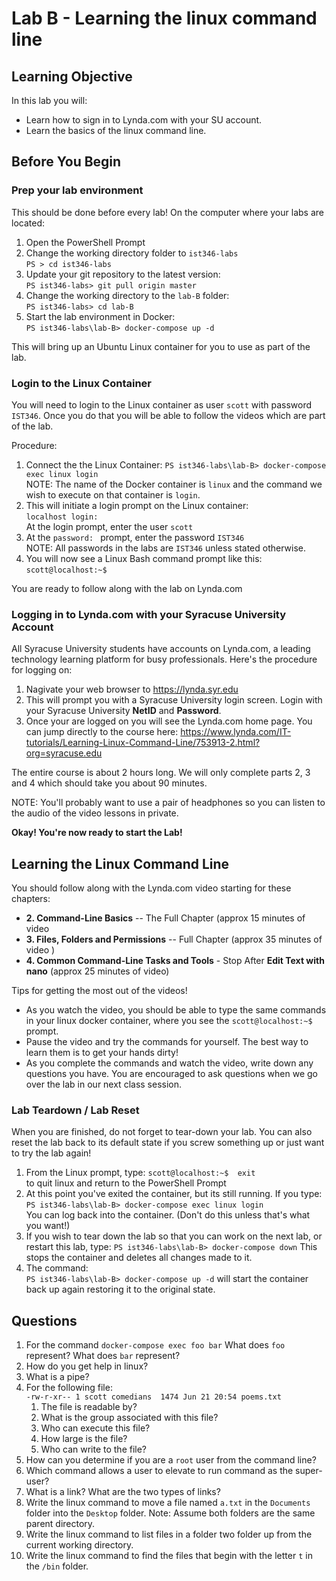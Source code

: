 # Lab B - Learning the linux command line

## Learning Objective

In this lab you will:

- Learn how to sign in to Lynda.com with your SU account.
- Learn the basics of the linux command line. 

## Before You Begin

### Prep your lab environment ###

This should be done before every lab! On the computer where your labs are located:

1. Open the PowerShell Prompt
2. Change the working directory folder to `ist346-labs`  
`PS > cd ist346-labs`
3. Update your git repository to the latest version:  
`PS ist346-labs> git pull origin master`
4. Change the working directory to the `lab-B` folder:  
`PS ist346-labs> cd lab-B`
5. Start the lab environment in Docker:  
`PS ist346-labs\lab-B> docker-compose up -d`

This will bring up an Ubuntu Linux container for you to use as part of the lab.

### Login to the Linux Container ###

You will need to login to the Linux container as user `scott` with password `IST346`. Once you do that you will be able to follow the videos which are part of the lab. 

Procedure:

1. Connect the the Linux Container: 
`PS ist346-labs\lab-B> docker-compose exec linux login`  
NOTE: The name of the Docker container is `linux` and the command we wish to execute on that container is `login`.
2. This will initiate a login prompt on the Linux container:  
`localhost login: `  
At the login prompt, enter the user `scott`
3. At the `password: ` prompt, enter the password `IST346`  
NOTE: All passwords in the labs are `IST346` unless stated otherwise.
4. You will now see a Linux Bash command prompt like this:   `scott@localhost:~$ `

You are ready to follow along with the lab on Lynda.com

### Logging in to Lynda.com with your Syracuse University Account ###

All Syracuse University students have accounts on Lynda.com, a leading technology learning platform for busy professionals. Here's the procedure for logging on: 

1. Nagivate your web browser to https://lynda.syr.edu 
2. This will prompt you with a Syracuse University login screen. Login with your Syracuse University **NetID** and **Password**. 
3. Once your are logged on you will see the Lynda.com home page. You can jump directly to the course here: https://www.lynda.com/IT-tutorials/Learning-Linux-Command-Line/753913-2.html?org=syracuse.edu 

The entire course is about 2 hours long. We will only complete parts 2, 3 and 4 which should take you about 90 minutes. 

NOTE: You'll probably want to use a pair of headphones so you can listen to the audio of the video lessons in private.

**Okay! You're now ready to start the Lab!**

## Learning the Linux Command Line ##  

You should follow along with the Lynda.com video starting for these chapters:

- **2. Command-Line Basics** -- The Full Chapter (approx 15 minutes of video
- **3. Files, Folders and Permissions** -- Full Chapter (approx 35 minutes of video )
- **4. Common Command-Line Tasks and Tools** - Stop After **Edit Text with nano** (approx 25 minutes of video)  

Tips for getting the most out of the videos!

- As you watch the video, you should be able to type the same commands in your linux docker container, where you see the `scott@localhost:~$ ` prompt.
- Pause the video and try the commands for yourself. The best way to learn them is to get your hands dirty!
- As you complete the commands and watch the video, write down any questions you have. You are encouraged to ask questions when we go over the lab in our next class session.


### Lab Teardown  / Lab Reset ###

When you are finished, do not forget to tear-down your lab. You can also reset the lab back to its default state if you screw something up or just want to try the lab again!

1. From the Linux prompt, type:
`scott@localhost:~$  exit`  
to quit linux and return to the PowerShell Prompt
1. At this point you've exited the container, but its still running. If you type:  
`PS ist346-labs\lab-B> docker-compose exec linux login`   
You can log back into the container. (Don't do this unless that's what you want!)
1. If you wish to tear down the lab so that you can work on the next lab, or restart this lab, type:
`PS ist346-labs\lab-B> docker-compose down`
This stops the container and deletes all changes made to it.
1. The command:  
`PS ist346-labs\lab-B> docker-compose up -d`
will start the container back up again restoring it to the original state.

## Questions ##

1. For the command `docker-compose exec foo bar` What does `foo` represent? What does `bar` represent?
1. How do you get help in linux?
1. What is a pipe?
1. For the following file:  
`-rw-r-xr-- 1 scott comedians  1474 Jun 21 20:54 poems.txt`
   1. The file is readable by?
   1. What is the group associated with this file?
   1. Who can execute this file?
   1. How large is the file?
   1. Who can write to the file?
1. How can you determine if you are a `root` user from the command line?
1. Which command allows a user to elevate to run command as the super-user? 
1. What is a link? What are the two types of links?
1. Write the linux command to move a file named `a.txt` in the `Documents` folder into the `Desktop` folder. Note: Assume both folders are the same parent directory.
1. Write the linux command to list files in a folder two folder up from the current working directory.
1. Write the linux command to find the files that begin with the letter `t` in the `/bin` folder. 
